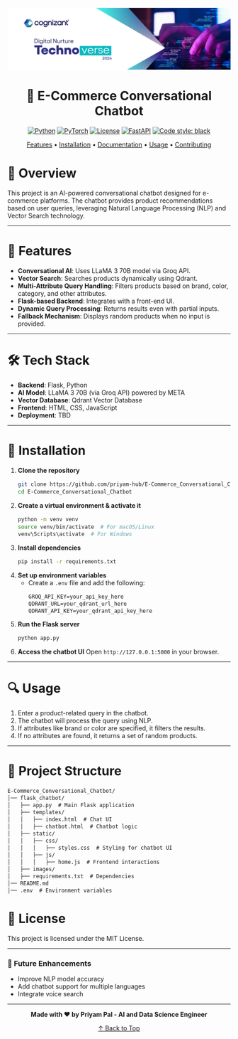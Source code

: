 <div align="center">

![Cover Page](images/image.png)

# 🤖 **E-Commerce Conversational Chatbot**

[![Python](https://img.shields.io/badge/Python-3.10+-blue.svg)](https://www.python.org/downloads/)
[![PyTorch](https://img.shields.io/badge/PyTorch-2.0+-ee4c2c.svg)](https://pytorch.org/)
[![License](https://img.shields.io/badge/License-MIT-green.svg)](LICENSE)
[![FastAPI](https://img.shields.io/badge/FastAPI-0.100.0+-009688.svg)](https://fastapi.tiangolo.com)
[![Code style: black](https://img.shields.io/badge/code%20style-black-000000.svg)](https://github.com/psf/black)

[Features](#features) • [Installation](#installation) • [Documentation](#documentation) • [Usage](#usage) • [Contributing](#contributing)

</div>

# 📌 Overview
This project is an AI-powered conversational chatbot designed for e-commerce platforms. The chatbot provides product recommendations based on user queries, leveraging Natural Language Processing (NLP) and Vector Search technology.

---

# 🚀 Features
- **Conversational AI**: Uses LLaMA 3 70B model via Groq API.
- **Vector Search**: Searches products dynamically using Qdrant.
- **Multi-Attribute Query Handling**: Filters products based on brand, color, category, and other attributes.
- **Flask-based Backend**: Integrates with a front-end UI.
- **Dynamic Query Processing**: Returns results even with partial inputs.
- **Fallback Mechanism**: Displays random products when no input is provided.

---

# 🛠️ Tech Stack
- **Backend**: Flask, Python
- **AI Model**: LLaMA 3 70B (via Groq API) powered by META
- **Vector Database**: Qdrant Vector Database
- **Frontend**: HTML, CSS, JavaScript
- **Deployment**: TBD

---

# 🔧 Installation
1. **Clone the repository**
   ```sh
   git clone https://github.com/priyam-hub/E-Commerce_Conversational_Chatbot.git
   cd E-Commerce_Conversational_Chatbot
   ```
2. **Create a virtual environment & activate it**
   ```sh
   python -m venv venv
   source venv/bin/activate  # For macOS/Linux
   venv\Scripts\activate  # For Windows
   ```
3. **Install dependencies**
   ```sh
   pip install -r requirements.txt
   ```
4. **Set up environment variables**
   - Create a `.env` file and add the following:
     ```env
     GROQ_API_KEY=your_api_key_here
     QDRANT_URL=your_qdrant_url_here
     QDRANT_API_KEY=your_qdrant_api_key_here
     ```
5. **Run the Flask server**
   ```sh
   python app.py
   ```
6. **Access the chatbot UI**
   Open `http://127.0.0.1:5000` in your browser.

---

# 🔍 Usage
1. Enter a product-related query in the chatbot.
2. The chatbot will process the query using NLP.
3. If attributes like brand or color are specified, it filters the results.
4. If no attributes are found, it returns a set of random products.

---

# 📂 Project Structure
```
E-Commerce_Conversational_Chatbot/
│── flask_chatbot/
│   ├── app.py  # Main Flask application
│   ├── templates/
│   │   ├── index.html  # Chat UI
│   │   ├── chatbot.html  # Chatbot logic
│   ├── static/
│   │   ├── css/
│   │   │   ├── styles.css  # Styling for chatbot UI
│   │   ├── js/
│   │   │   ├── home.js  # Frontend interactions
│   ├── images/
│   ├── requirements.txt  # Dependencies
│── README.md
│── .env  # Environment variables
```

# 📜 License
This project is licensed under the MIT License.

---

### 🎯 Future Enhancements
- Improve NLP model accuracy
- Add chatbot support for multiple languages
- Integrate voice search

---

<div align="center">

**Made with ❤️ by Priyam Pal - AI and Data Science Engineer**

[↑ Back to Top]()

</div>

